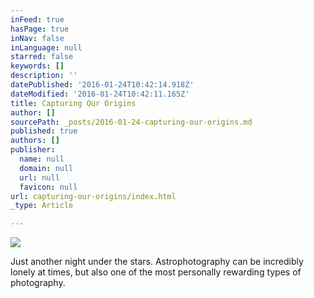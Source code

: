 ```yaml
---
inFeed: true
hasPage: true
inNav: false
inLanguage: null
starred: false
keywords: []
description: ''
datePublished: '2016-01-24T10:42:14.918Z'
dateModified: '2016-01-24T10:42:11.165Z'
title: Capturing Our Origins
author: []
sourcePath: _posts/2016-01-24-capturing-our-origins.md
published: true
authors: []
publisher:
  name: null
  domain: null
  url: null
  favicon: null
url: capturing-our-origins/index.html
_type: Article

---
```

![](https://s3-us-west-2.amazonaws.com/the-grid-img/p/1d5f29306266c7127004c8386c3ffa41704d09d3.jpg)

Just another night under the stars. Astrophotography can be incredibly lonely at times, but also one of the most personally rewarding types of photography.